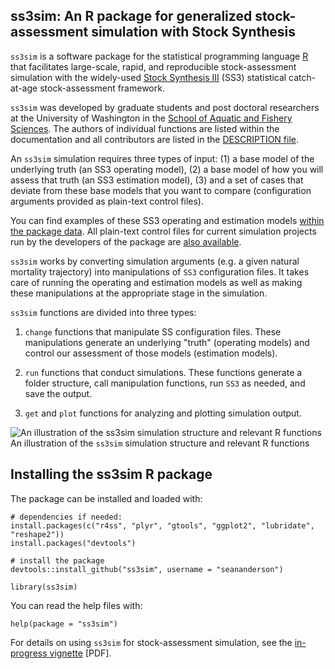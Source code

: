 ## ss3sim: An R package for generalized stock-assessment simulation with Stock Synthesis

`ss3sim` is a software package for the statistical programming language
[R][r-project] that facilitates large-scale, rapid, and reproducible
stock-assessment simulation with the widely-used [Stock Synthesis III][SS3]
(SS3) statistical catch-at-age stock-assessment framework.

`ss3sim` was developed by graduate students and post doctoral researchers at
the University of Washington in the [School of Aquatic and Fishery
Sciences][SAFS]. The authors of individual functions are listed within the
documentation and all contributors are listed in the [DESCRIPTION
file][DESCRIPTION].

An `ss3sim` simulation requires three types of input: (1) a base model of the
underlying truth (an SS3 operating model), (2) a base model of how you will
assess that truth (an SS3 estimation model), (3) and a set of cases that
deviate from these base models that you want to compare (configuration
arguments provided as plain-text control files). 

You can find examples of these SS3 operating and estimation models [within the
package data][models]. All plain-text control files for current simulation
projects run by the developers of the package are [also available][cases].

`ss3sim` works by converting simulation arguments (e.g. a given natural
mortality trajectory) into manipulations of `SS3` configuration files. It
takes care of running the operating and estimation models as well as making
these manipulations at the appropriate stage in the simulation.

`ss3sim` functions are divided into three types:

1. `change` functions that manipulate SS configuration files. These
   manipulations generate an underlying "truth" (operating models) and control
   our assessment of those models (estimation models).

2. `run` functions that conduct simulations. These functions generate a folder
   structure, call manipulation functions, run `SS3` as needed, and save the
   output.

3. `get` and `plot` functions for analyzing and plotting simulation output.



![An illustration of the `ss3sim` simulation structure and relevant R functions](https://raw.github.com/seananderson/ss3sim/master/inst/ms/sim-steps.png)\
An illustration of the `ss3sim` simulation structure and relevant R functions

## Installing the ss3sim R package

The package can be installed and loaded with:

    # dependencies if needed:
    install.packages(c("r4ss", "plyr", "gtools", "ggplot2", "lubridate", "reshape2"))
    install.packages("devtools")

    # install the package
    devtools::install_github("ss3sim", username = "seananderson")

    library(ss3sim)

You can read the help files with:

    help(package = "ss3sim")

For details on using `ss3sim` for stock-assessment simulation, see the
[in-progress vignette][vignette] [PDF].

[DESCRIPTION]: https://github.com/seananderson/ss3sim/blob/master/DESCRIPTION
[models]: https://github.com/seananderson/ss3sim/tree/master/inst/extdata/models
[cases]: https://github.com/seananderson/ss3sim/tree/master/inst/extdata/cases
[vignette]: https://github.com/seananderson/ss3sim/blob/master/inst/ms/ss3sim-vignette.pdf?raw=true
[SS3]: http://nft.nefsc.noaa.gov/Stock_Synthesis_3.htm
[r-project]: http://www.r-project.org/
[SAFS]: http://fish.washington.edu/
